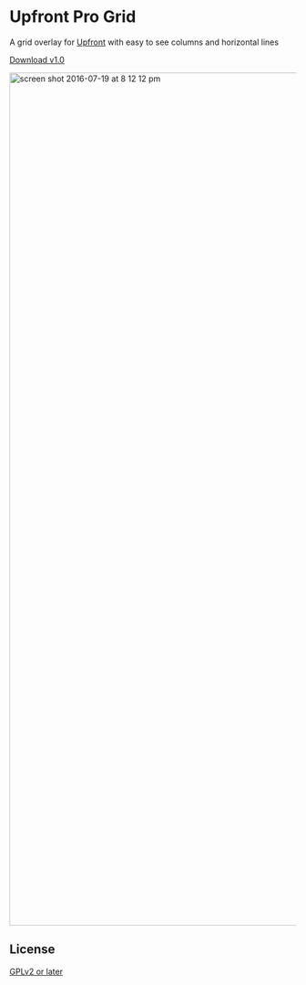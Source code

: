 # Upfront Pro Grid

A grid overlay for [Upfront](https://premium.wpmudev.org/projects/category/themes/) with easy to see columns and horizontal lines

[Download v1.0](https://github.com/ufdev/upfront-pro-grid/releases/download/v1.0/upfront-pro-grid.zip)

<img width="1495" alt="screen shot 2016-07-19 at 8 12 12 pm" src="https://cloud.githubusercontent.com/assets/6676674/16970885/3bde26d8-4ded-11e6-9644-b4d3cc96cd9d.png">

## License

[GPLv2 or later](LICENSE)
